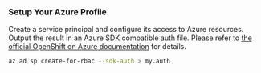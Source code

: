 ### Setup Your Azure Profile

Create a service principal and configure its access to Azure resources. Output the result in an Azure SDK compatible auth file. Please
refer to [the official OpenShift on Azure
documentation](https://docs.openshift.com/container-platform/4.10/installing/installing_azure/preparing-to-install-on-azure.html) for
details.

```bash
az ad sp create-for-rbac --sdk-auth > my.auth
```
